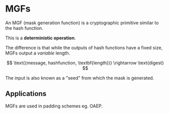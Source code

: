 # MGFs

An MGF (mask generation function) is a cryptographic primitive similar to the hash function.

This is a **deterministic operation**.

The difference is that while the outputs of hash functions have a fixed size, MGFs output a *variable* length.

$$
\text{(message, hashfunction, \textbf{length})} \rightarrow \text{digest}
$$

The input is also known as a "seed" from which the mask is generated.

## Applications

MGFs are used in padding schemes eg. OAEP.
